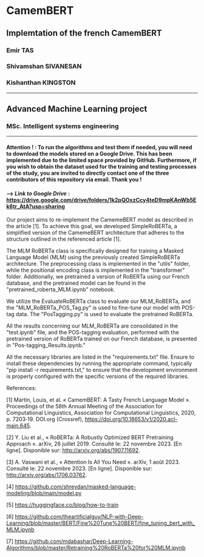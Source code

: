 # CamemBERT
Implemtation of the french CamemBERT
---
### Emir TAS
### Shivamshan SIVANESAN
### Kishanthan KINGSTON
---
## Advanced Machine Learning project
### MSc. Intelligent systems engineering
---

#### __Attention !__ : To run the algorithms and test them if needed, you will need to download the models stored on a Google Drive. This has been implemented due to the limited space provided by GitHub. Furthermore, if you wish to obtain the dataset used for the training and testing processes of the study, you are invited to directly contact one of the three contributors of this repository via email. Thank you !

#### --> _Link to Google Drive_ : https://drive.google.com/drive/folders/1k2pQOxzCcy4teD9mpKAnWb5Ek6tr_AtA?usp=sharing

Our project aims to re-implement the CamemeBERT model as described in the article [1]. To achieve this goal, we developed SimpleRoBERTa, a simplified version of the CamemeBERT architecture that adheres to the structure outlined in the referenced article [1].

The MLM RoBERTa class is specifically designed for training a Masked Language Model (MLM) using the previously created SimpleRoBERTa architecture. The preprocessing class is implemented in the "utils" folder, while the positional encoding class is implemented in the "transformer" folder. Additionally, we pretrained a version of RoBERTa using our French database, and the pretrained model can be found in the "pretrained_roberta_MLM.ipynb" notebook.

We utilize the EvaluateRoBERTa class to evaluate our MLM_RoBERTa, and the "MLM_RoBERTa_POS_Tag.py" is used to fine-tune our model with POS-tag data. The "PosTagging.py" is used to evaluate the pretrained RoBERTa.

All the results concerning our MLM_RoBERTa are consolidated in the "test.ipynb" file, and the POS-tagging evaluation, performed with the pretrained version of RoBERTa trained on our French database, is presented in "Pos-tagging_Results.ipynb."

All the necessary libraries are listed in the "requirements.txt" file. Ensure to install these dependencies by running the appropriate command, typically "pip install -r requirements.txt," to ensure that the development environment is properly configured with the specific versions of the required libraries.

References:

[1] Martin, Louis, et al. « CamemBERT: A Tasty French Language Model ». Proceedings of the 58th Annual Meeting of the Association for Computational Linguistics, Association for Computational Linguistics, 2020, p. 7203‑19. DOI.org (Crossref), https://doi.org/10.18653/v1/2020.acl-main.645.

[2] Y. Liu et al., « RoBERTa: A Robustly Optimized BERT Pretraining Approach ». arXiv, 26 juillet 2019. Consulté le: 22 novembre 2023. [En ligne]. Disponible sur: http://arxiv.org/abs/1907.11692.

[3] A. Vaswani et al., « Attention Is All You Need ». arXiv, 1 août 2023. Consulté le: 22 novembre 2023. [En ligne]. Disponible sur: http://arxiv.org/abs/1706.03762.

[4] https://github.com/shreydan/masked-language-modeling/blob/main/model.py

[5] https://huggingface.co/blog/how-to-train

[6] https://github.com/theartificialguy/NLP-with-Deep-Learning/blob/master/BERT/Fine%20Tune%20BERT/fine_tuning_bert_with_MLM.ipynb

[7] https://github.com/mdabashar/Deep-Learning-Algorithms/blob/master/Retraining%20RoBERTa%20for%20MLM.ipynb
